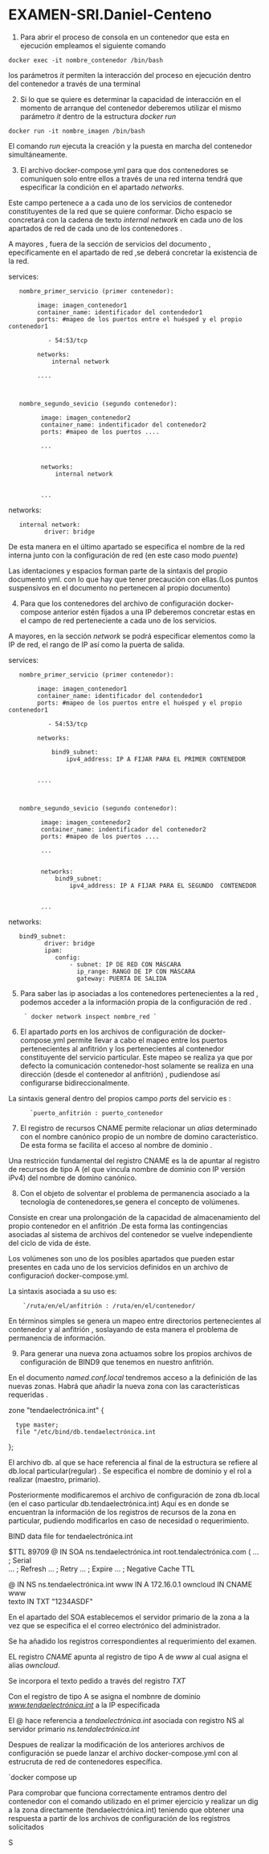 # EXAMEN-SRI.Daniel-Centeno


1. Para abrir el proceso de consola en un contenedor que esta en ejecución empleamos el siguiente comando 

 `docker exec -it nombre_contenedor /bin/bash`
 
 
 los parámetros _it_ permiten la interacción del proceso en ejecución dentro del contenedor a través de una terminal 
 
 
2. Si lo que se quiere es determinar la capacidad de interacción en el momento de arranque del contenedor deberemos utilizar el mismo parámetro _it_ dentro de la estructura _docker run_ 


`docker run -it nombre_imagen /bin/bash`


El comando _run_ ejecuta la creación y la puesta en marcha del contenedor simultáneamente.


3.  El archivo docker-compose.yml para que dos contenedores se comuniquen solo entre ellos a través de una red interna tendrá que especificar la condición en el apartado _networks_.

Este campo pertenece a a cada uno de los servicios de contenedor constituyentes de la red que se quiere conformar.
Dicho espacio se concretará con la cadena de texto _internal network_ en cada uno de los apartados de red de cada uno de los contenedores .

 A mayores , fuera de la sección de servicios del documento , epecificamente en el apartado de red ,se deberá concretar la existencia de la red.
 
 
 
 services:
 
       
       nombre_primer_servicio (primer contenedor):
       
            image: imagen_contenedor1
            container_name: identificador del contendedor1 
            ports: #mapeo de los puertos entre el huésped y el propio contenedor1 
       
               - 54:53/tcp       

            networks:
                internal network
                
            ....
            
            
            
       nombre_segundo_sevicio (segundo contenedor):
       
             image: imagen_contenedor2
             container_name: indentificador del contenedor2      
             ports: #mapeo de los puertos ....
             
             ...
             
             
             networks:
                 internal network
                 
                 
             ...    
                  
              
                    
networks:
        
       internal network:
              driver: bridge
              
              




De esta manera en el último apartado se especifica el nombre de la red interna junto con la configuración de red (en este caso modo _puente_)


Las identaciones y espacios forman parte de la sintaxis del propio documento yml. con lo que hay que tener precaución con ellas.(Los puntos suspensivos en el documento no pertenecen al propio documento)


4. Para que los contenedores del archivo de configuración docker-compose anterior estén fijados a una IP deberemos concretar estas en el campo de red perteneciente a cada uno de los  servicios.

A mayores, en la sección _network_ se podrá especificar elementos como la IP  de red, el rango de IP así como la puerta de salida.





services:
 
       
       nombre_primer_servicio (primer contenedor):
       
            image: imagen_contenedor1
            container_name: identificador del contendedor1 
            ports: #mapeo de los puertos entre el huésped y el propio contenedor1 
       
               - 54:53/tcp       

            networks:
            
                bind9_subnet:
                    ipv4_address: IP A FIJAR PARA EL PRIMER CONTENEDOR 
                
                
            ....
            
            
            
       nombre_segundo_sevicio (segundo contenedor):
       
             image: imagen_contenedor2
             container_name: indentificador del contenedor2      
             ports: #mapeo de los puertos ....
             
             ...
             
             
             networks:
                 bind9_subnet:
                     ipv4_address: IP A FIJAR PARA EL SEGUNDO  CONTENEDOR 
                 
                 
             ...    
                  
              
                    
networks:
        
       bind9_subnet:
              driver: bridge
              ipam:
                 config:
                     - subnet: IP DE RED CON MÁSCARA
                       ip_range: RANGO DE IP CON MÁSCARA
                       gateway: PUERTA DE SALIDA   
              
              

          


                
            
5. Para saber las ip asociadas a los contenedores pertenecientes a la red , podemos acceder a la información propia de la configuración de red .



        ` docker network inspect nombre_red `
        
               
              
 6. El apartado _ports_ en los archivos de configuración de docker-compose.yml permite llevar a cabo el mapeo entre los puertos pertenecientes al anfitrión y los pertenecientes al contenedor constituyente del servicio particular.
Este mapeo se realiza ya que por defecto la comunicación contenedor-host solamente se realiza en una dirección (desde el contenedor al anfitrión) , pudiendose así configurarse bidireccionalmente.

La sintaxis general dentro del propios campo _ports_ del servicio es :


          `puerto_anfitrión : puerto_contenedor 




7. El registro de recursos CNAME permite relacionar un _alias_ determinado con el nombre canónico propio de un nombre de domino característico. De esta forma se facilita el acceso al nombre de dominio .

Una restricción fundamental del registro CNAME es la de apuntar al registro de recursos de tipo A (el que vincula nombre de dominio con IP versión iPv4) del nombre de domino canónico.


8. Con el objeto de solventar el problema de permanencia asociado a la tecnología de contenedores,se genera el concepto de volúmenes.

Consiste en crear una prolongación de la capacidad de almacenamiento del propio contenedor en el anfitrión .De esta forma las contingencias asociadas al sistema de archivos del contenedor se vuelve independiente del ciclo de vida de éste.

Los volúmenes son uno de los posibles apartados que pueden estar presentes en cada uno de los servicios definidos en un archivo de configuracioń docker-compose.yml.

La sintaxis asociada a su uso es:

        `/ruta/en/el/anfitrión : /ruta/en/el/contenedor/
        
        
En términos simples se genera un mapeo entre directorios pertenecientes al contenedor y al anfitrión , soslayando de esta manera el problema de permanencia de información.        



9. Para generar una nueva zona actuamos sobre los propios archivos de configuración de BIND9 que tenemos en nuestro anfitrión.

En el documento _named.conf.local_ tendremos acceso a la definición de las nuevas zonas.
Habrá que añadir la nueva zona con las características requeridas .




zone "tendaelectrónica.int" {

      type master;
      file "/etc/bind/db.tendaelectrónica.int
      
};





El archivo db. al que se hace referencia al final de la estructura se refiere al db.local particular(regular) .
Se especifica el nombre de dominio y el rol a realizar (maestro, primario).


Posteriormente modificaremos el archivo de configuración de zona db.local (en el caso particular db.tendaelectrónica.int)
Aquí es en donde se encuentran la información de los registros de recursos de la zona en particular, pudiendo modificarlos en caso de necesidad o requerimiento.




    
BIND data file for tendaelectrónica.int

$TTL    89709
@        IN          SOA         ns.tendaelectrónica.int  root.tendalectrónica.com (
                                            ...           ; Serial                                            
                                            ...           ; Refresh 
                                            ...           ; Retry 
                                            ...           ; Expire
                                            ...           ; Negative Cache TTL
                                            
                                            

@        IN          NS          ns.tendaelectrónica.int
www      IN           A          172.16.0.1 
owncloud IN          CNAME       www                                                  
texto    IN          TXT         "1234ASDF" 








En el apartado del SOA establecemos el servidor primario de la zona a  la vez que se especifica el el correo electrónico del administrador.

Se ha añadido los registros correspondientes al requerimiento del examen.

EL registro _CNAME_  apunta al registro de tipo A  de _www_  al cual asigna el alias _owncloud_.

Se incorpora el texto pedido a través del registro _TXT_

Con el registro de tipo A  se asigna el nombnre de dominio _www.tendaelectrónica.int_ a la IP especificada 

El @ hace referencia a _tendaelectrónica.int_ asociada con registro NS al servidor primario _ns.tendalectrónica.int_





Despues de realizar la modificación de los anteriores archivos de configuración se puede lanzar el archivo docker-compose.yml con al estrucruta de red de contenedores específica.


 `docker compose up 



Para comprobar que funciona correctamente entramos dentro del contenedor  con el comando utilizado en el primer ejercicio y realizar un dig a la zona directamente (tendaelectrónica.int) teniendo que obtener una respuesta a partir de los archivos de configuración de los registros solicitados 







S






      





                 
